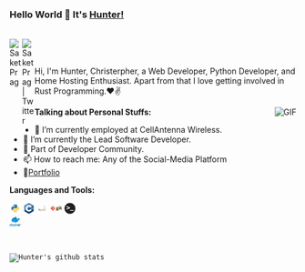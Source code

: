 ### Hello World 👋 It's [Hunter!](https://christerpher.github.io/MyPortfolio/)

<br/>



<a href="https://www.linkedin.com/in/christerpher/">
<img align="left" alt="Saket Prag" width="22px" src="https://cdn.jsdelivr.net/npm/simple-icons@v3/icons/linkedin.svg" />
</a>
<a href="https://www.youtube.com/channel/UCMbsTPUBTCXLVNGF0F7coiA">
<img align="left" alt="Saket Prag | Twitter" width="22px" src="https://cdn.jsdelivr.net/npm/simple-icons@v3/icons/youtube.svg" />
</a>
<br />

<br />

Hi, I'm Hunter, Christerpher, a Web Developer, Python Developer, and Home Hosting Enthusiast. Apart from that I love getting involved in Rust Programming.❤✌

<img align="right" alt="GIF" src="https://media.giphy.com/media/kGFqR72PTCTujo6uKE/giphy.gif" />

**Talking about Personal Stuffs:**

- 🔭 I’m currently employed at CellAntenna Wireless.
- 🌱 I’m currently the Lead Software Developer.
- 👯 Part of Developer Community.
- 📫 How to reach me: Any of the Social-Media Platform 
- 📝[Portfolio](https://djhunter67.github.io/)


**Languages and Tools:**


<code><img height="20" src="https://raw.githubusercontent.com/github/explore/80688e429a7d4ef2fca1e82350fe8e3517d3494d/topics/python/python.png"></code>
<code><img height="20" src="https://raw.githubusercontent.com/github/explore/80688e429a7d4ef2fca1e82350fe8e3517d3494d/topics/cpp/cpp.png"></code>
<code><img height="20" src="https://raw.githubusercontent.com/github/explore/80688e429a7d4ef2fca1e82350fe8e3517d3494d/topics/mysql/mysql.png"></code>
<code><img height="20" src="https://raw.githubusercontent.com/github/explore/80688e429a7d4ef2fca1e82350fe8e3517d3494d/topics/git/git.png"></code>
<code><img height="20" src="https://raw.githubusercontent.com/github/explore/80688e429a7d4ef2fca1e82350fe8e3517d3494d/topics/terminal/terminal.png">
<code><img height="20" src="https://raw.githubusercontent.com/github/explore/80688e429a7d4ef2fca1e82350fe8e3517d3494d/topics/docker/docker.png">
</code>

![Hunter's github stats](https://github-readme-stats.vercel.app/api?username=djhunter67&show_icons=true&hide_border=true)
